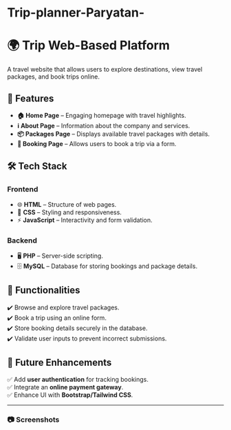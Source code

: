 # Trip-planner-Paryatan-
# 🌍 Trip Web-Based Platform

A travel website that allows users to explore destinations, view travel packages, and book trips online.

## 🚀 Features

- **🏠 Home Page** – Engaging homepage with travel highlights.
- **ℹ️ About Page** – Information about the company and services.
- **📦 Packages Page** – Displays available travel packages with details.
- **📝 Booking Page** – Allows users to book a trip via a form.

## 🛠️ Tech Stack

### **Frontend**
- 🌐 **HTML** – Structure of web pages.
- 🎨 **CSS** – Styling and responsiveness.
- ⚡ **JavaScript** – Interactivity and form validation.

### **Backend**
- 🖥️ **PHP** – Server-side scripting.
- 🗄️ **MySQL** – Database for storing bookings and package details.

## 📌 Functionalities

✔️ Browse and explore travel packages.  
✔️ Book a trip using an online form.  
✔️ Store booking details securely in the database.  
✔️ Validate user inputs to prevent incorrect submissions.  

## 🔮 Future Enhancements

✅ Add **user authentication** for tracking bookings.  
✅ Integrate an **online payment gateway**.  
✅ Enhance UI with **Bootstrap/Tailwind CSS**.  

---

### 📷 Screenshots 




